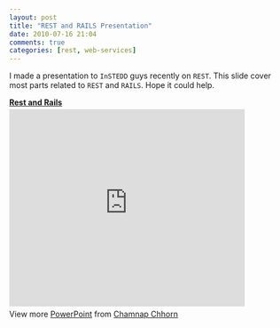 ```yaml
---
layout: post
title: "REST and RAILS Presentation"
date: 2010-07-16 21:04
comments: true
categories: [rest, web-services]
---
```

I made a presentation to `InSTEDD` guys recently on `REST`. This slide cover most parts related to `REST` and `RAILS`. Hope it could help.

<div style="width:425px" id="__ss_4758443"> <strong style="display:block;margin:12px 0 4px"><a href="http://www.slideshare.net/cchamnap/rest-web-services-in-rails" title="Rest and Rails" target="_blank">Rest and Rails</a></strong> <iframe src="http://www.slideshare.net/slideshow/embed_code/4758443" width="425" height="355" frameborder="0" marginwidth="0" marginheight="0" scrolling="no"></iframe> <div style="padding:5px 0 12px"> View more <a href="http://www.slideshare.net/thecroaker/death-by-powerpoint" target="_blank">PowerPoint</a> from <a href="http://www.slideshare.net/cchamnap" target="_blank">Chamnap Chhorn</a> </div> </div>
